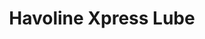 ---
title: "Havoline Xpress Lube"
url: /houston/havoline-xpress-lube-kirby-drive/
shop: car parts
---